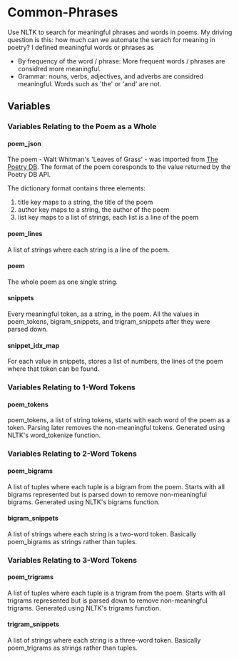 # Common-Phrases
Use NLTK to search for meaningful phrases and words in poems. 
My driving question is this: how much can we automate the serach for meaning in poetry? 
I defined meaningful words or phrases as
* By frequency of the word / phrase: More frequent words / phrases are considred more meaningful. 
* Grammar: nouns, verbs, adjectives, and adverbs are considred meaningful. Words such as 'the' or 'and' are not. 

## Variables
### Variables Relating to the Poem as a Whole
#### poem_json
The poem - Walt Whitman's 'Leaves of Grass' - was imported from [The Poetry DB](http://poetrydb.org). The format of the poem coresponds to the value returned by the Poetry DB API. 

The dictionary format contains three elements:
1. title key maps to a string, the title of the poem
2. author key maps to a string, the author of the poem
3. list key maps to a list of strings, each list is a line of the poem

#### poem_lines
A list of strings where each string is a line of the poem.

#### poem
The whole poem as one single string. 

#### snippets
Every meaningful token, as a string, in the poem. All the values in poem_tokens, bigram_snippets, and trigram_snippets after they were parsed down. 

#### snippet_idx_map
For each value in snippets, stores a list of numbers, the lines of the poem where that token can be found. 

### Variables Relating to 1-Word Tokens
#### poem_tokens
poem_tokens, a list of string tokens, starts with each word of the poem as a token. Parsing later removes the non-meaningful tokens. Generated using NLTK's word_tokenize function. 

### Variables Relating to 2-Word Tokens
#### poem_bigrams
A list of tuples where each tuple is a bigram from the poem. Starts with all bigrams represented but is parsed down to remove non-meaningful bigrams. Generated using NLTK's bigrams function. 

#### bigram_snippets
A list of strings where each string is a two-word token. Basically poem_bigrams as strings rather than tuples.

### Variables Relating to 3-Word Tokens
#### poem_trigrams
A list of tuples where each tuple is a trigram from the poem. Starts with all trigrams represented but is parsed down to remove non-meaningful trigrams. Generated using NLTK's trigrams function. 

#### trigram_snippets
A list of strings where each string is a three-word token. Basically poem_trigrams as strings rather than tuples.

